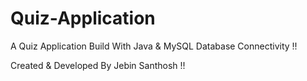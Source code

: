 # Quiz-Application
A Quiz Application Build With Java & MySQL Database Connectivity !!

Created & Developed By Jebin Santhosh !!
